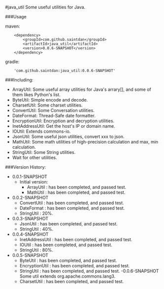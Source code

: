 #java_util
Some useful utilities for Java.

###Usage

maven:

```
	<dependency>
    	<groupId>com.github.saintdan</groupId>
    	<artifactId>java_util</artifactId>
    	<version>0.0.6-SNAPSHOT</version>
	</dependency>
```

gradle:

```
	'com.github.saintdan:java_util:0.0.6-SNAPSHOT'
```

###Including:
- ArrayUtil: Some useful array utilities for Java's arrary[], and some of them likes Python's list.
- ByteUtil: Simple encode and decode.
- CharsetUtil: Some charset utilities. 
- ConvertUtil: Some Conversation utilities.
- DateFormat: Thread-Safe date formatter.
- EncryptionUtil: Encryption and decryption utilities.
- InetAddressUtil: Get the host's IP or domain name.
- IOUtil: Extends commons-io.
- JsonUtil: Some useful json utilities, convert xxx to json.
- MathUtil: Some math utilities of high-precision calculation and max, min calculation.
- StringUtil: Some String utilities.
- Wait for other utilities.

###Version History:
- 0.0.1-SNAPSHOT
  - Initial version: 
    - ArrayUtil : has been completed, and passed test.
    - MathUtil : has been completed, and passed test.
- 0.0.2-SNAPSHOT    
    - ConvertUtil : has been completed, and passed test.
    - DateFormat : has been completed, and passed test.
    - StringUtil : 20%.
- 0.0.3-SNAPSHOT
    - JsonUtil : has been completed, and passed test.
    - StringUtil : 40%.
- 0.0.4-SNAPSHOT
    - InetAddressUtil : has been completed, and passed test.
    - IOUtil : has been completed, and passed test.
    - StringUtil : 80%.
- 0.0.5-SNAPSHOT
    - ByteUtil : has been completed, and passed test.
    - EncryptionUtil : has been completed, and passed test.
    - StringUtil : has been completed, and passed test.
-0.0.6-SNAPSHOT
    Some util extends org.apache.commons.lang3.
    - CharsetUtil : has been completed, and passed test.
